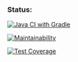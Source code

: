 ### Status:

[![Java CI with Gradle](https://github.com/io681/java-project-71/actions/workflows/main.yml/badge.svg)](https://github.com/io681/java-project-71/actions/workflows/main.yml)

[![Maintainability](https://api.codeclimate.com/v1/badges/31de5a7badfb785663d0/maintainability)](https://codeclimate.com/github/io681/java-project-71/maintainability)

[![Test Coverage](https://api.codeclimate.com/v1/badges/31de5a7badfb785663d0/test_coverage)](https://codeclimate.com/github/io681/java-project-71/test_coverage)
